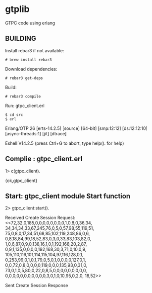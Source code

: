 gtplib
======

GTPC code using erlang

BUILDING
--------
Install rebar3 if not available:

    # brew install rebar3

Download dependencies:

    # rebar3 get-deps
    
Build:

    # rebar3 compile

Run: gtpc_client.erl
    
    $ cd src
    $ erl
Erlang/OTP 26 [erts-14.2.5] [source] [64-bit] [smp:12:12] [ds:12:12:10] [async-threads:1] [jit] [dtrace]

Eshell V14.2.5 (press Ctrl+G to abort, type help(). for help)

Complie : gtpc_client.erl
--------------------------
1> c(gtpc_client).

{ok,gtpc_client}

Start: gtpc_client module Start function
----------------------------------------
2> gtpc_client:start().

Received Create Session Request: <<72,32,0,185,0,0,0,0,0,0,0,0,1,0,8,0,36,34,
                                   34,34,34,33,67,245,76,0,5,0,57,98,55,119,51,
                                   75,0,8,0,17,34,51,68,85,102,119,248,86,0,6,
                                   0,8,18,84,99,18,52,83,0,3,0,33,83,103,82,0,
                                   1,0,6,87,0,9,0,138,16,1,0,1,192,168,20,2,87,
                                   0,9,1,135,0,0,0,0,192,168,30,3,71,0,10,0,9,
                                   105,110,116,101,114,115,104,97,116,128,0,1,
                                   0,253,99,0,1,0,1,79,0,5,0,1,0,0,0,0,127,0,1,
                                   0,0,72,0,8,0,0,0,0,119,0,0,0,135,93,0,31,0,
                                   73,0,1,0,5,80,0,22,0,8,5,0,0,0,0,0,0,0,0,0,
                                   0,0,0,0,0,0,0,0,0,0,0,3,0,1,0,10,95,0,2,0,
                                   18,52>>
                                   
Sent Create Session Response



